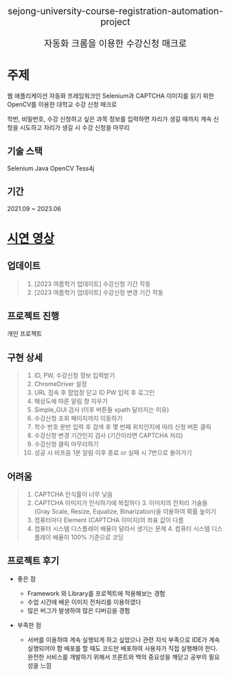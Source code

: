 <p align='center' style='font-size:150%'>sejong-university-course-registration-automation-project</p>
<p align='center' style='font-size:150%'>자동화 크롬을 이용한 수강신청 매크로</p>

# 주제
웹 애플리케이션 자동화 프레임워크인 Selenium과 CAPTCHA 이미지를 읽기 위한 OpenCV를 이용한 대학교 수강 신청 매크로

학번, 비밀번호, 수강 신청하고 싶은 과목 정보를 입력하면 자리가 생길 때까지 계속 신청을 시도하고 자리가 생길 시 수강 신청을 마무리

## 기술 스택
Selenium Java OpenCV Tess4j

## 기간
2021.09 ~ 2023.06

# [시연 영상](https://www.notion.so/jinyong3512/sejong-university-course-registration-automation-project-79d7deff558c4d00ae422258b4fa9571) 

## 업데이트
>1. [2023 여름학기 업데이트] 수강신청 기간 작동
>2. [2023 여름학기 업데이트] 수강신청 변경 기간 작동

## 프로젝트 진행
개인 프로젝트

## 구현 상세
>1. ID, PW, 수강신청 정보 입력받기
>2. ChromeDriver 설정
>3. URL 접속 후 팝업창 닫고 ID PW 입력 후 로그인
>4. 해상도에 따른 알림 창 지우기
>5. Simple_GUI 검사 (이후 버튼들 xpath 달라지는 이유)
>6. 수강신청 조회 페이지까지 이동하기
>7. 학수 번호 분반 입력 후 검색 후 몇 번째 위치인지에 따라 신청 버튼 클릭
>8. 수강신청 변경 기간인지 검사 (기간이라면 CAPTCHA 처리)
>9. 수강신청 클릭 마무리하기 
>10. 성공 시 비프음 1분 알림 이후 종료 or 실패 시 7번으로 돌아가기

## 어려움
>1. CAPTCHA 인식률이 너무 낮음
>   2. CAPTCHA 이미지가 인식하기에 복잡하다
>      3. 이미지의 전처리 기술들 (Gray Scale, Resize, Equalize, Binarization)을 이용하여 확률 높이기
>2. 컴퓨터마다 Element (CAPTCHA 이미지)의 좌표 값이 다름
>   3. 컴퓨터 시스템 디스플레이 배율이 달라서 생기는 문제
>      4.   컴퓨터 시스템 디스플레이 배율이 100% 기준으로 코딩

## 프로젝트 후기
- 좋은 점
    - Framework 와 Library를 프로젝트에 적용해보는 경험
    - 수업 시간에 배운 이미지 전처리를 이용하였다
    - 많은 버그가 발생하여 많은 디버깅을 경험

- 부족한 점
    - 서버를 이용하여 계속 실행되게 하고 싶었으나 관련 지식 부족으로 IDE가 계속 실행되어야 함 배포를 할 때도 코드만 배포하여 사용자가 직접 실행해야 한다. 완전한 서비스를 개발하기 위해서 프론트와 백의 중요성을 깨닫고 공부의 필요성을 느낌
